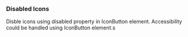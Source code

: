 ### Disabled Icons
Disble icons using disabled property in IconButton element. Accessibility could be handled using IconButton element.s


